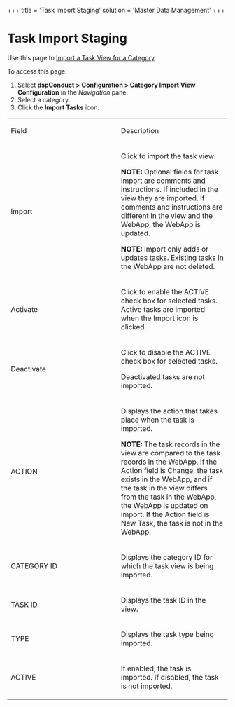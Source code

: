 +++
title = 'Task Import Staging'
solution = 'Master Data Management'
+++

# Task Import Staging

<div class="use">

Use this page to [Import a Task View for a
Category](../Use_Cases/Import_Views#Import_a_Task_View_for_a_Category).

</div>

To access this page:

1.  Select <span style="font-weight: bold;">dspConduct
    \></span> **Configuration \> Category Import View Configuration**
    in the <span style="font-style: italic;">Navigation</span> pane.
2.  Select a category.
3.  Click the **Import Tasks** icon.

<table>
<colgroup>
<col style="width: 50%" />
<col style="width: 50%" />
</colgroup>
<tbody>
<tr class="odd">
<td><p>Field</p></td>
<td><p>Description</p></td>
</tr>
<tr class="even">
<td><p>Import</p></td>
<td><p>Click to import the task view.</p>
<p><strong>NOTE:</strong> Optional fields for task import are comments and instructions. If included in the view they are imported. If comments and instructions are different in the view and the WebApp, the WebApp is updated.</p>
<p><strong>NOTE:</strong> Import only adds or updates tasks. Existing tasks in the WebApp are not deleted.</p></td>
</tr>
<tr class="odd">
<td><p>Activate</p></td>
<td><p>Click to enable the ACTIVE check box for selected tasks. Active tasks are imported when the Import icon is clicked.</p></td>
</tr>
<tr class="even">
<td><p>Deactivate</p></td>
<td><p>Click to disable the ACTIVE check box for selected tasks.</p>
<p>Deactivated tasks are not imported.</p></td>
</tr>
<tr class="odd">
<td><p>ACTION</p></td>
<td><p>Displays the action that takes place when the task is imported.</p>
<p><strong>NOTE:</strong> The task records in the view are compared to the task records in the WebApp. If the Action field is Change, the task exists in the WebApp, and if the task in the view differs from the task in the WebApp, the WebApp is updated on import. If the Action field is New Task, the task is not in the WebApp.</p></td>
</tr>
<tr class="even">
<td><p>CATEGORY ID</p></td>
<td><p>Displays the category ID for which the task view is being imported.</p></td>
</tr>
<tr class="odd">
<td><p>TASK ID</p></td>
<td><p>Displays the task ID in the view.</p></td>
</tr>
<tr class="even">
<td><p>TYPE</p></td>
<td><p>Displays the task type being imported.</p></td>
</tr>
<tr class="odd">
<td><p>ACTIVE</p></td>
<td><p>If enabled, the task is imported. If disabled, the task is not imported.</p></td>
</tr>
</tbody>
</table>
